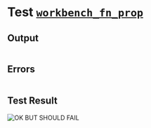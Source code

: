 # Test [`workbench_fn_prop`](../doc/structure/functions.md#L130)

## Output

```,plain
```

## Errors

```,plain
```

## Test Result

![OK BUT SHOULD FAIL](../doc/structure/.test/workbench_fn_prop.png)
